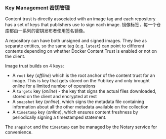 ### Key Management 密钥管理

Content trust is directly associated with an image tag and each repository has a set of keys that publishers use to sign each image.
镜像标签，每一个仓库都由一系列的密钥发布者使用签名镜像。

A repository can have both unsigned and signed images. They live as separate entities, so the same tag (e.g. `latest`) can point to different contents depending on whether Docker Content Trust is enabled or not on the client.

Image trust builds on 4 keys:

- A `root` key (_offline_) which is the root anchor of the content trust for an image. This is key that gets stored on the Yubikey and only brought online for a limited number of operations
- A `targets` key (_online_) - the key that signs the actual files downloaded, stored on the client and encrypted at rest
- A `snapshot` key (_online_), which signs the metadata file containing information about all the other metadata available on the collection
- A `timestamp` key (_online_), which ensures content freshness by periodically signing a timestamped statement.

The `snapshot` and the `timestamp` can be managed by the Notary service for convenience.
